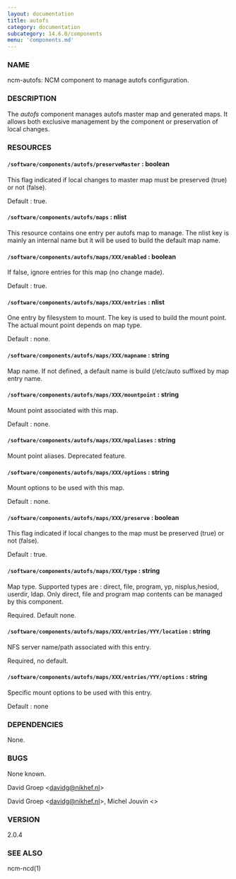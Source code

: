 ```yaml
---
layout: documentation
title: autofs
category: documentation
subcategory: 14.6.0/components
menu: 'components.md'
---
```

### NAME

ncm-autofs: NCM component to manage autofs configuration.

### DESCRIPTION

The _autofs_ component manages autofs master map and generated maps. It allows
both exclusive management by the component or preservation of local changes.

### RESOURCES

#### `/software/components/autofs/preserveMaster` : boolean

This flag indicated if local changes to master map must be preserved (true) or
not (false).

Default : true.

#### `/software/components/autofs/maps` : nlist

This resource contains one entry per autofs map to manage. The nlist key is
mainly an internal name but it will be used to build the default map name.

#### `/software/components/autofs/maps/XXX/enabled` : boolean

If false, ignore entries for this map (no change made).

Default : true.

#### `/software/components/autofs/maps/XXX/entries` : nlist

One entry by filesystem to mount. The key is used to build the mount point. The actual
mount point depends on map type.

Default : none.

#### `/software/components/autofs/maps/XXX/mapname` : string

Map name. If not defined, a default name is build (/etc/auto suffixed
by map entry name.

#### `/software/components/autofs/maps/XXX/mountpoint` : string

Mount point associated with this map.

Default : none.

#### `/software/components/autofs/maps/XXX/mpaliases` : string

Mount point aliases. Deprecated feature.

#### `/software/components/autofs/maps/XXX/options` : string

Mount options to be used with this map.

Default : none.

#### `/software/components/autofs/maps/XXX/preserve` : boolean

This flag indicated if local changes to the map must be preserved (true) or
not (false).

Default : true.

#### `/software/components/autofs/maps/XXX/type` : string

Map type. Supported types are : direct, file, program, yp, nisplus,hesiod, userdir, ldap.
Only direct, file and program map contents can be managed by this component.

Required. Default none.

#### `/software/components/autofs/maps/XXX/entries/YYY/location` : string

NFS server name/path associated with this entry.

Required, no default.

#### `/software/components/autofs/maps/XXX/entries/YYY/options` : string

Specific mount options to be used with this entry.

Default : none

### DEPENDENCIES

None.

### BUGS

None known.

David Groep &lt;davidg@nikhef.nl&gt;

David Groep &lt;davidg@nikhef.nl&gt;, Michel Jouvin &lt;&gt;

### VERSION

2.0.4

### SEE ALSO

ncm-ncd(1)


